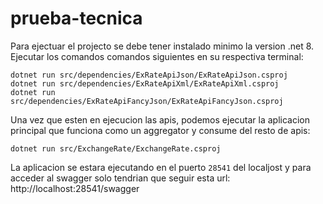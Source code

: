 # prueba-tecnica

Para ejectuar el projecto se debe tener instalado minimo la version .net 8. Ejecutar los comandos comandos siguientes en su respectiva terminal:
```shell
dotnet run src/dependencies/ExRateApiJson/ExRateApiJson.csproj
dotnet run src/dependencies/ExRateApiXml/ExRateApiXml.csproj
dotnet run src/dependencies/ExRateApiFancyJson/ExRateApiFancyJson.csproj
```

Una vez que esten en ejecucion las apis, podemos ejecutar la aplicacion principal que funciona como un aggregator y consume del resto de apis:
```shell
dotnet run src/ExchangeRate/ExchangeRate.csproj
```

La aplicacion se estara ejecutando en el puerto `28541` del localjost y para acceder al swagger solo tendrian que seguir esta url: http://localhost:28541/swagger
